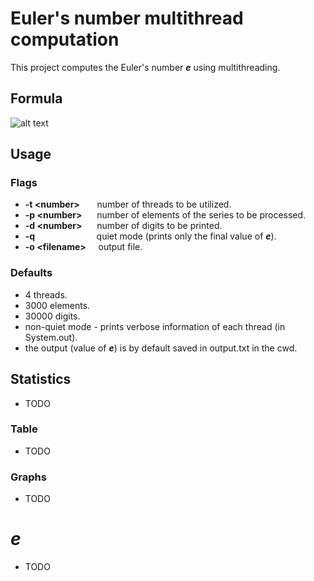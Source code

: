 # Euler's number multithread computation
This project computes the Euler's number ***e*** using multithreading.

## Formula
![alt text](https://i.imgur.com/eHfEBlq.png "Formula")

## Usage
### Flags
* **-t \<number\>**&nbsp;&nbsp;&nbsp;&nbsp;&nbsp;&nbsp;&nbsp;number of threads to be utilized.
* **-p \<number\>**&nbsp;&nbsp;&nbsp;&nbsp;&nbsp;&nbsp;number of elements of the series to be processed.
* **-d \<number\>**&nbsp;&nbsp;&nbsp;&nbsp;&nbsp;&nbsp;number of digits to be printed.
* **-q**&nbsp;&nbsp;&nbsp;&nbsp;&nbsp;&nbsp;&nbsp;&nbsp;&nbsp;&nbsp;&nbsp;&nbsp;&nbsp;&nbsp;&nbsp;&nbsp;&nbsp;&nbsp;&nbsp;&nbsp;&nbsp;&nbsp;&nbsp;&nbsp;&nbsp;quiet mode (prints only the final value of ***e***).
* **-o \<filename\>**&nbsp;&nbsp;&nbsp;&nbsp;&nbsp;output file.
   
### Defaults
* 4 threads.
* 3000 elements.
* 30000 digits.
* non-quiet mode - prints verbose information of each thread (in System.out). 
* the output (value of ***e***) is by default saved in output.txt in the cwd. 

## Statistics
* TODO

### Table
* TODO

### Graphs
* TODO

# ***e***
* TODO
